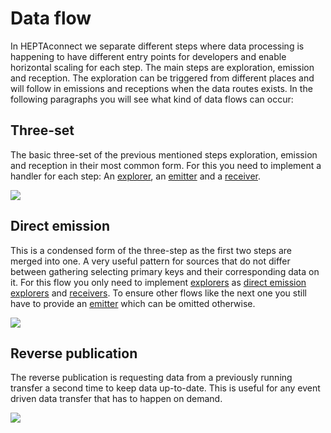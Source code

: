# Data flow

In HEPTAconnect we separate different steps where data processing is happening to have different entry points for developers and enable horizontal scaling for each step.
The main steps are exploration, emission and reception.
The exploration can be triggered from different places and will follow in emissions and receptions when the data routes exists. 
In the following paragraphs you will see what kind of data flows can occur:

## Three-set

The basic three-set of the previous mentioned steps exploration, emission and reception in their most common form.
For this you need to implement a handler for each step: An [explorer](../portal-development/002-explorer.md), an [emitter](../portal-development/003-emitter.md) and a [receiver](../portal-development/004-receiver.md).

<!--
```plantuml
@startuml ../assets/plantuml/dataFlow/threeSet
!include ../../src/skin.puml
database "Portal 1" as P1
database "Portal 2" as P2
entity HEPTAconnect as HC
control MessageBroker as MB

== Exploration ==
P1 ->> HC: Read ids from portal 1
HC ->> MB: Publish explored item ids
...
== Emission ==
HC <<- MB: Read for emission
P1 ->> HC: Read data from portal 1
HC ->> MB: Release emitted item
...
== Reception ==
HC <<- MB: Route data for reception
P2 <<- HC: Store data in portal 2
@enduml
```
-->
![](../assets/plantuml/dataFlow/threeSet.svg)

## Direct emission

This is a condensed form of the three-step as the first two steps are merged into one.
A very useful pattern for sources that do not differ between gathering selecting primary keys and their corresponding data on it.
For this flow you only need to implement [explorers](../portal-development/002-explorer.md) as [direct emission explorers](../portal-development/014-direct-emission-explorer.md) and [receivers](../portal-development/004-receiver.md).
To ensure other flows like the next one you still have to provide an [emitter](../portal-development/003-emitter.md) which can be omitted otherwise.

<!--
```plantuml
@startuml ../assets/plantuml/dataFlow/directEmissionFlow
!include ../../src/skin.puml
database "Portal 1" as P1
database "Portal 2" as P2
entity HEPTAconnect as HC
control MessageBroker as MB
== Direct Emission ==
P1 ->> HC: Read data from portal 1
HC ->> MB: Release explored item for emission
...
== Reception ==
HC <<- MB: Route data for reception
P2 <<- HC: Store data in portal 2
@enduml
```
-->
![](../assets/plantuml/dataFlow/directEmissionFlow.svg)

## Reverse publication

The reverse publication is requesting data from a previously running transfer a second time to keep data up-to-date.
This is useful for any event driven data transfer that has to happen on demand.

<!--
```plantuml
@startuml ../assets/plantuml/dataFlow/reversePublication
!include ../../src/skin.puml
database "Portal 1" as P1
database "Portal 2" as P2
entity HEPTAconnect as HC
control MessageBroker as MB

== Reverse Publication ==
P2 ->> HC: Request publication for portal 2
HC ->> MB: Request emission from portal 1
...
== Emission ==
HC <<- MB: Read for emission
P1 ->> HC: Read data from portal 1
HC ->> MB: Release emitted item
...
== Reception ==
HC <<- MB: Route data for reception
P2 <<- HC: Store data in portal 2
@enduml
```
-->
![](../assets/plantuml/dataFlow/reversePublication.svg)
